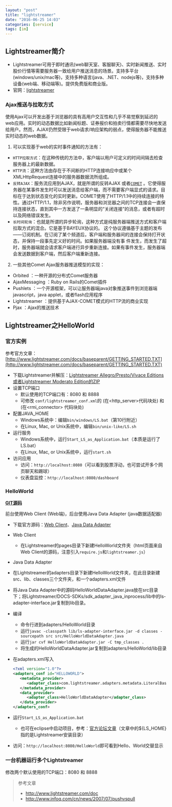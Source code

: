 ```yaml
---
layout: "post"
title: "lightstreamer"
date: "2016-06-25 14:03"
categories: [service]
tags: [im]
---
```


## Lightstreamer简介

- Lightstreamer可用于即时通讯(web聊天室、客服聊天)、实时新闻推送、实时股价行情等需要服务器一致给用户推送消息的场景。支持多平台(windows/unix/mac等)，支持多种语言(java、.NET、nodejs等)，支持多种设备(web端、移动端等)。提供免费版和商业版。
- 官网：[lightstreamer](http://www.lightstreamer.com/)

### Ajax推送与拉取方式

使用Ajax可以开发出基于浏览器的具有高用户交互性和几乎不易觉察到延迟的web应用。实时的动态数据比如新闻标题、证券报价和拍卖行情都需要尽快地发送给用户。然而，AJAX仍然受限于web请求/响应架构的弱点，使得服务器不能推送实时动态的web数据。

1. 可以实现基于web的实时事件通知的方法有：
  - `HTTP拉取方式`：在这种传统的方法中，客户端以用户可定义的时间间隔去检查服务器上的最新数据。
  - `HTTP流`：这种方法由存在于不间断的HTTP连接响应中或某个XMLHttpRequest连接中的服务器数据流所组成。
  - `反转AJAX`：服务流应用到AJAX，就是所谓的反转AJAX 或者[`COMET`](https://en.wikipedia.org/wiki/Comet_%28programming%29) 。它使得服务器在某事件发生时可以发送消息给客户端，而不需要客户端显式的请求。目标在于达到状态变化的实时更新。COMET使用了HTTP/1.1中的持续连接的特性。通过HTTP/1.1，除非另作说明，服务器和浏览器之间的TCP连接会一直保持连接状态，直到其中一方发送了一条明显的“关闭连接”的消息，或者有超时以及网络错误发生。
  - `长时间轮询`：也就是所谓的异步轮询，这种方式是纯服务器端推送方式和客户端拉取方式的混合。它是基于BAYEUX协议的。 这个协议遵循基于主题的发布——订阅机制。在订阅了某个频道后，客户端和服务器间的连接会保持打开状态，并保持一段事先定义好的时间。如果服务器端没有事 件发生，而发生了超时，服务器端就会请求客户端进行异步重新连接。如果有事件发生，服务器端会发送数据到客户端，然后客户端重新连接。
2. 一些其他Comet Ajax服务器推送模型的实现：
  - Orbited ：一种开源的分布式Comet服务器
  - AjaxMessaging ：Ruby on Rails的Comet插件
  - Pushlets ：一个开源框架，可以让服务器端java对象推送事件到浏览器端javascript，java applet，或者flash应用程序
  - Lightstreamer ：提供基于AJAX-COMET模式的HTTP流的商业实现
  - Pjax ：Ajax的推送技术

## Lightstreamer之HelloWorld

### 官方实例

参考官方文章：[http://www.lightstreamer.com/docs/baseparent/GETTING_STARTED.TXT](http://www.lightstreamer.com/docs/baseparent/GETTING_STARTED.TXT)

- 下载Lightstreamer并解压：[Lightstreamer Allegro/Presto/Vivace Editions或者Lightstreamer Moderato Edition的ZIP](http://www.lightstreamer.com/download/)
- 设置TCP端口
  - 默认使用的TCP端口有：8080 和 8888
  - 可修改 `conf/lightstreamer_conf.xml`的<port> (在<http_server>代码块处) 和 <port> (在<rmi_connector> 代码块处)
- 配置JAVA_HOME
  - Windows系统中：编辑`bin/windows/LS.bat`（第10行附近）
  - 在Linux, Mac, or Unix系统中，编辑`bin/unix-like/LS.sh`
- 运行服务
  - Windows系统中，运行`Start_LS_as_Application.bat`（本质是运行了LS.bat）
  - 在Linux, Mac, or Unix系统中，运行`start.sh`
- 访问应用
  - 访问：`http://localhost:8080`（可以看到股票浮动，也可尝试开多个网页聊天和踢球）
  - 仪表盘监控：`http://localhost:8080/dashboard`

### HelloWorld

[**GIT源码**](https://github.com/oldinaction/Git/tree/master/src/demo/Lightstreamer)

前台使用Web Client (Web端)，后台使用Java Data Adapter (java数据适配器)
- 下载官方源码：[Web Client](https://github.com/Lightstreamer/Lightstreamer-example-HelloWorld-client-javascript)、[Java Data Adapter](https://github.com/Lightstreamer/Lightstreamer-example-HelloWorld-adapter-java)
- Web Client
  - 在Lightstreamer的pages目录下新建HelloWorld文件夹（html页面来自Web Client的源码，注意引入`require.js`和`lightstreamer.js`）
-  Java Data Adapter
  - 在Lightstreamer的adapters目录下新建HelloWorld文件夹，在此目录新建src、lib、classes三个文件夹，和一个adapters.xml文件
  - 将Java Data Adapter中的源码HelloWorldDataAdapter.java放在src目录下；将Lightstreamer/DOCS-SDKs/sdk_adapter_java_inprocess/lib中的ls-adapter-interface.jar复制到lib目录。
  - 编译
    - 命令行进到adapters/HelloWorld目录
    - 运行`javac -classpath lib/ls-adapter-interface.jar -d classes -sourcepath src src/HelloWorldDataAdapter.java`
    - 运行`jar cvf HelloWorldDataAdapter.jar -C tmp_classes .`
    - 将生成的HelloWorldDataAdapter.jar复制到adapters/HelloWorld/lib目录
  - 在adapters.xml写入
    ```xml
    <?xml version="1.0"?>
    <adapters_conf id="HELLOWORLD">
       <metadata_provider>
          <adapter_class>com.lightstreamer.adapters.metadata.LiteralBasedProvider</adapter_class>
       </metadata_provider>
       <data_provider>
          <adapter_class>HelloWorldDataAdapter</adapter_class>
       </data_provider>
    </adapters_conf>
    ```

- 运行`Start_LS_as_Application.bat`
  - 也可在eclipse中启动项目，参考：[官方论坛文章](http://forums.lightstreamer.com/showthread.php?4875-Developing-amp-Running-an-Adapter-Set-Using-Eclipse-Java)（文章中的${LS_HOME}指的是Lightstreamer安装目录）
- 访问：`http://localhost:8080/HelloWorld`即可看到Hello、World交替显示

### 一台机器运行多个Lightstreamer

修改两个默认使用的TCP端口：8080 和 8888



> 参考文章
>
> - http://www.lightstreamer.com/doc
> - http://www.infoq.com/cn/news/2007/07/pushvspull
